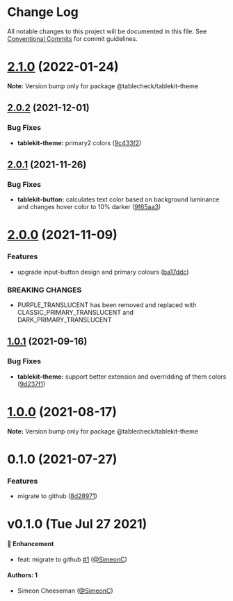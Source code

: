 # Change Log

All notable changes to this project will be documented in this file.
See [Conventional Commits](https://conventionalcommits.org) for commit guidelines.

# [2.1.0](https://github.com/tablecheck/tablekit/compare/@tablecheck/tablekit-theme@2.0.2...@tablecheck/tablekit-theme@2.1.0) (2022-01-24)

**Note:** Version bump only for package @tablecheck/tablekit-theme





## [2.0.2](https://github.com/tablecheck/tablekit/compare/@tablecheck/tablekit-theme@2.0.1...@tablecheck/tablekit-theme@2.0.2) (2021-12-01)


### Bug Fixes

* **tablekit-theme:** primary2 colors ([9c433f2](https://github.com/tablecheck/tablekit/commit/9c433f20e88cd2c1a9abc1cf2fcab8623635c677))





## [2.0.1](https://github.com/tablecheck/tablekit/compare/@tablecheck/tablekit-theme@2.0.0...@tablecheck/tablekit-theme@2.0.1) (2021-11-26)


### Bug Fixes

* **tablekit-button:** calculates text color based on background luminance and changes hover color to 10% darker ([9f65aa3](https://github.com/tablecheck/tablekit/commit/9f65aa3e35660895bf9a3e62b1451a04eb53992c))





# [2.0.0](https://github.com/tablecheck/tablekit/compare/@tablecheck/tablekit-theme@1.0.1...@tablecheck/tablekit-theme@2.0.0) (2021-11-09)


### Features

* upgrade input-button design and primary colours ([ba17ddc](https://github.com/tablecheck/tablekit/commit/ba17ddccb7634573f8c151a734d2f1acb3b82ec7))


### BREAKING CHANGES

* PURPLE_TRANSLUCENT has been removed and replaced with CLASSIC_PRIMARY_TRANSLUCENT and DARK_PRIMARY_TRANSLUCENT





## [1.0.1](https://github.com/tablecheck/tablekit/compare/@tablecheck/tablekit-theme@1.0.0...@tablecheck/tablekit-theme@1.0.1) (2021-09-16)


### Bug Fixes

* **tablekit-theme:** support better extension and overridding of them colors ([9d237f1](https://github.com/tablecheck/tablekit/commit/9d237f196d1f87245814032fc6a4b6e3397216dd))





# [1.0.0](https://github.com/tablecheck/tablekit/compare/@tablecheck/tablekit-theme@0.1.0...@tablecheck/tablekit-theme@1.0.0) (2021-08-17)

**Note:** Version bump only for package @tablecheck/tablekit-theme





# 0.1.0 (2021-07-27)


### Features

* migrate to github ([8d28971](https://github.com/tablecheck/tablekit/commit/8d28971175010fcb2a3cd9c48a749e7af1bdc9f9))





# v0.1.0 (Tue Jul 27 2021)

#### 🚀 Enhancement

- feat: migrate to github [#1](https://github.com/tablecheck/tablekit/pull/1) ([@SimeonC](https://github.com/SimeonC))

#### Authors: 1

- Simeon Cheeseman ([@SimeonC](https://github.com/SimeonC))
